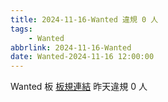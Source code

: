 ```yaml
---
title: 2024-11-16-Wanted 違規 0 人
tags:
    - Wanted
abbrlink: 2024-11-16-Wanted
date: Wanted-2024-11-16 12:00:00
---
```

Wanted 板 [板規連結](https://www.ptt.cc/bbs/Wanted/M.1608829773.A.D3B.html)
昨天違規 0 人
